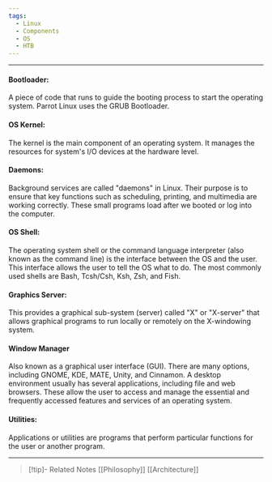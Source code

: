 ```yaml
---
tags:
  - Linux
  - Components
  - OS
  - HTB
---
```

___
#### Bootloader:
A piece of code that runs to guide the booting process to start the operating system. Parrot Linux uses the GRUB Bootloader.
#### OS Kernel:
The kernel is the main component of an operating system. It manages the resources for system's I/O devices at the hardware level.
#### Daemons:
Background services are called "daemons" in Linux. Their purpose is to ensure that key functions such as scheduling, printing, and multimedia are working correctly. These small programs load after we booted or log into the computer.
#### OS Shell:
The operating system shell or the command language interpreter (also known as the command line) is the interface between the OS and the user. This interface allows the user to tell the OS what to do. The most commonly used shells are Bash, Tcsh/Csh, Ksh, Zsh, and Fish.
#### Graphics Server:
This provides a graphical sub-system (server) called "X" or "X-server" that allows graphical programs to run locally or remotely on the X-windowing system.
#### Window Manager
Also known as a graphical user interface (GUI). There are many options, including GNOME, KDE, MATE, Unity, and Cinnamon. A desktop environment usually has several applications, including file and web browsers. These allow the user to access and manage the essential and frequently accessed features and services of an operating system.
#### Utilities:
Applications or utilities are programs that perform particular functions for the user or another program.
___
>[!tip]- Related Notes
>[[Philosophy]]
>[[Architecture]]